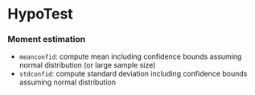 HypoTest
========

### Moment estimation
* `meanconfid`: compute mean including confidence bounds assuming normal distribution (or large sample size)
* `stdconfid`: compute standard deviation including confidence bounds assuming normal distribution
